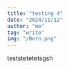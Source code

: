 ```yaml
---
title: "testing 4"
date: "2024/11/12"
author: "me"
tag: "write"
img: "/Bern.png"
---
```



teststetetetsgsh
